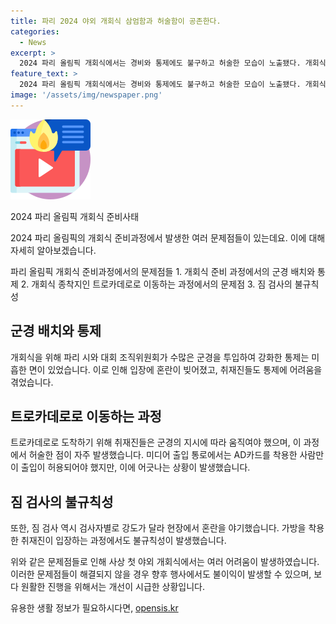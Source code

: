 ```yaml
---
title: 파리 2024 야외 개회식 삼엄함과 허술함이 공존한다.
categories:
  - News
excerpt: >
  2024 파리 올림픽 개회식에서는 경비와 통제에도 불구하고 허술한 모습이 노출됐다. 개회식 당일 군경은 주변을 통제했지만, 트로카데로 근처에서는 허술한 모습이 자주 연출됐다. 미디어 출입 장소에서는 제대로 된 통제가 이뤄지지 않았고, 짐 검사 또한 제각각이었다. 사람들은 사상 첫 야외 개회식이 허술함을 노출한 상황에서도 무사히 행사를 잘 마칠 수 있을지에 대한 관심이 높아졌다.
feature_text: >
  2024 파리 올림픽 개회식에서는 경비와 통제에도 불구하고 허술한 모습이 노출됐다. 개회식 당일 군경은 주변을 통제했지만, 트로카데로 근처에서는 허술한 모습이 자주 연출됐다. 미디어 출입 장소에서는 제대로 된 통제가 이뤄지지 않았고, 짐 검사 또한 제각각이었다. 사람들은 사상 첫 야외 개회식이 허술함을 노출한 상황에서도 무사히 행사를 잘 마칠 수 있을지에 대한 관심이 높아졌다.
image: '/assets/img/newspaper.png'
---
```


<p><img src="/assets/img/news.png" alt="rentncar 속보" /></p>

<p>2024 파리 올림픽 개회식 준비사태</p>

<p>2024 파리 올림픽의 개회식 준비과정에서 발생한 여러 문제점들이 있는데요. 이에 대해 자세히 알아보겠습니다.</p>

<p>파리 올림픽 개회식 준비과정에서의 문제점들
1. 개회식 준비 과정에서의 군경 배치와 통제
2. 개회식 종착지인 트로카데로로 이동하는 과정에서의 문제점
3. 짐 검사의 불규칙성</p>

<h2 data-ke-size="size26">군경 배치와 통제</h2>

<p>개회식을 위해 파리 시와 대회 조직위원회가 수많은 군경을 투입하여 강화한 통제는 미흡한 면이 있었습니다. 이로 인해 입장에 혼란이 빚어졌고, 취재진들도 통제에 어려움을 겪었습니다.</p>

<h2 data-ke-size="size26">트로카데로로 이동하는 과정</h2>

<p>트로카데로로 도착하기 위해 취재진들은 군경의 지시에 따라 움직여야 했으며, 이 과정에서 허술한 점이 자주 발생했습니다. 미디어 출입 통로에서는 AD카드를 착용한 사람만이 출입이 허용되어야 했지만, 이에 어긋나는 상황이 발생했습니다.</p>

<h2 data-ke-size="size26">짐 검사의 불규칙성</h2>

<p>또한, 짐 검사 역시 검사자별로 강도가 달라 현장에서 혼란을 야기했습니다. 가방을 착용한 취재진이 입장하는 과정에서도 불규칙성이 발생했습니다.</p>

<p>위와 같은 문제점들로 인해 사상 첫 야외 개회식에서는 여러 어려움이 발생하였습니다. 이러한 문제점들이 해결되지 않을 경우 향후 행사에서도 불이익이 발생할 수 있으며, 보다 원활한 진행을 위해서는 개선이 시급한 상황입니다.</p>
유용한 생활 정보가 필요하시다면, <a href="https://opensis.kr" rel="dofollow">opensis.kr</a>



